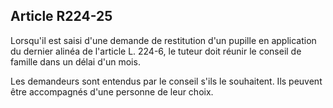 ## Article R224-25

Lorsqu'il est saisi d'une demande de restitution d'un pupille en application du dernier alinéa de l'article L.
224-6, le tuteur doit réunir le conseil de famille dans un délai d'un mois.

Les demandeurs sont entendus par le conseil s'ils le souhaitent. Ils peuvent être accompagnés d'une personne
de leur choix.

